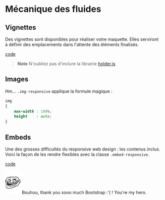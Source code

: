 # Mécanique des fluides

## Vignettes

Des vignettes sont disponibles pour réaliser votre maquette. Elles serviront à définir des emplacements dans l'attente des éléments finalisés.

[code](http://jsbin.com/lupiqe/4/embed?output)

> **Note** N'oubliez pas d'inclure la librairie [holder.js](http://imsky.github.io/holder/)

## Images

Hm… `.img-responsive` applique la formule magique :

```css
img
{
 	max-width : 100%;
 	height	  : auto;
}
```

## Embeds

Une des grosses difficultés du responsive web design : les contenus inclus.
Voici la façon de les rendre flexibles avec la classe `.embed-responsive`.

[code](http://jsbin.com/kuqoti/1/embed?output)

<img src="../images/Troll-face.jpg" width="50" alt="Troll time" title="Troll time" />
Bouhou, thank you sooo much Bootstrap :'( ! You're my hero.


